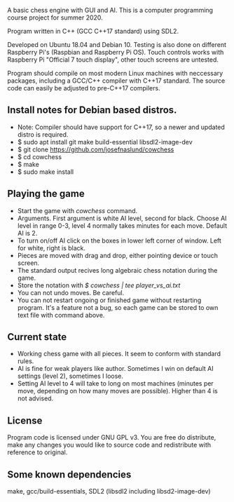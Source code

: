 A basic chess engine with GUI and AI. This is a computer programming course project 
for summer 2020.

Program written in C++ (GCC C++17 standard) using SDL2. 

Developed on Ubuntu 18.04 and Debian 10. Testing is also done on different
Raspberry Pi's (Raspbian and Raspberry Pi OS). Touch controls works with
Raspberry Pi "Official 7 touch display", other touch screens are untested.

Program should compile on most modern Linux machines with neccessary packages,
including a GCC/C++ compiler with C++17 standard. The source code can easily be
adjusted to pre-C++17 compilers.

## Install notes for Debian based distros.
* Note: Compiler should have support for C++17, so a newer and updated distro is required.
* $ sudo apt install git make build-essential libsdl2-image-dev
* $ git clone https://github.com/josefnaslund/cowchess
* $ cd cowchess
* $ make
* $ sudo make install

## Playing the game
* Start the game with *cowchess* command.
* Arguments. First argument is white AI level, second for black. 
Choose AI level in range 0-3, level 4 normally takes minutes for each move. Default AI is 2.
* To turn on/off AI click on the boxes in lower left corner of window. Left for white, right is black.
* Pieces are moved with drag and drop, either pointing device or touch screen.
* The standard output recives long algebraic chess notation during the game.
* Store the notation with *$ cowchess | tee player_vs_ai.txt*
* You can not undo moves. Be careful.
* You can not restart ongoing or finished game without restarting program. It's a feature not a bug, so each game can be
  stored to own text file with command above.


## Current state
* Working chess game with all pieces. It seem to conform with standard rules.
* AI is fine for weak players like author. Sometimes I win on default AI
settings (level 2), sometimes I loose.
* Setting AI level to 4 will take to long on most machines (minutes per move,
depending on how many moves are possible). Higher than 4 is not advised.

## License
Program code is licensed under GNU GPL v3. You are free do distribute, make any
changes you would like to source code and redistribute with reference to
original.

## Some known dependencies
make, gcc/build-essentials, SDL2 (libsdl2 including libsd2-image-dev)

